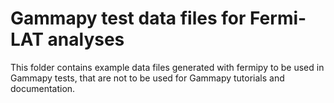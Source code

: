 # Gammapy test data files for Fermi-LAT analyses

This folder contains example data files generated with fermipy to be used in Gammapy tests,
that are not to be used for Gammapy tutorials and documentation.